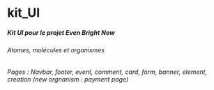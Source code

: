 # kit_UI

##### Kit UI pour le projet Even Bright Now
###### Atomes, molécules et organismes 
###### Pages : Navbar, footer, event, comment, card, form, banner, element, creation (new orgnanism : payment page)

